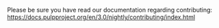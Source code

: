 Please be sure you have read our documentation regarding contributing: 
https://docs.pulpproject.org/en/3.0/nightly/contributing/index.html
